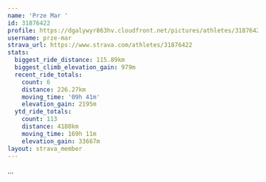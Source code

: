 ```yaml
---
name: 'Prze Mar '
id: 31876422
profile: https://dgalywyr863hv.cloudfront.net/pictures/athletes/31876422/22548952/3/large.jpg
username: prze-mar
strava_url: https://www.strava.com/athletes/31876422
stats:
  biggest_ride_distance: 115.89km
  biggest_climb_elevation_gain: 979m
  recent_ride_totals:
    count: 6
    distance: 226.27km
    moving_time: '09h 41m'
    elevation_gain: 2195m
  ytd_ride_totals:
    count: 113
    distance: 4180km
    moving_time: 169h 11m
    elevation_gain: 33667m
layout: strava_member
--- 
```

...
